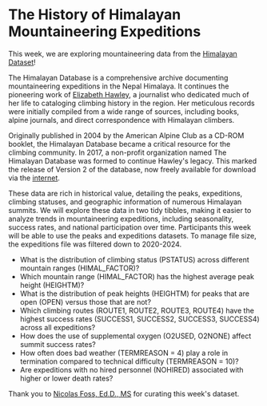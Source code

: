 # The History of Himalayan Mountaineering Expeditions

This week, we are exploring mountaineering data from the [Himalayan Dataset](https://www.himalayandatabase.com/index.html)!

The Himalayan Database is a comprehensive archive documenting mountaineering expeditions in the Nepal Himalaya. It continues the pioneering work of [Elizabeth Hawley](https://www.himalayandatabase.com/history.html), a journalist who dedicated much of her life to cataloging climbing history in the region. Her meticulous records were initially compiled from a wide range of sources, including books, alpine journals, and direct correspondence with Himalayan climbers.

Originally published in 2004 by the American Alpine Club as a CD-ROM booklet, the Himalayan Database became a critical resource for the climbing community. In 2017, a non-profit organization named The Himalayan Database was formed to continue Hawley's legacy. This marked the release of Version 2 of the database, now freely available for download via the [internet](https://www.himalayandatabase.com/downloads.html).

These data are rich in historical value, detailing the peaks, expeditions, climbing statuses, and geographic information of numerous Himalayan summits. We will explore these data in two tidy tibbles, making it easier to analyze trends in mountaineering expeditions, including seasonality, success rates, and national participation over time.  Participants this week will be able to use the peaks and expeditions datasets.  To manage file size, the expeditions file was filtered down to 2020-2024.


* What is the distribution of climbing status (PSTATUS) across different mountain ranges (HIMAL_FACTOR)?
* Which mountain range (HIMAL_FACTOR) has the highest average peak height (HEIGHTM)?
* What is the distribution of peak heights (HEIGHTM) for peaks that are open (OPEN) versus those that are not?
* Which climbing routes (ROUTE1, ROUTE2, ROUTE3, ROUTE4) have the highest success rates (SUCCESS1, SUCCESS2, SUCCESS3, SUCCESS4) across all expeditions?
* How does the use of supplemental oxygen (O2USED, O2NONE) affect summit success rates?
* How often does bad weather (TERMREASON = 4) play a role in termination compared to technical difficulty (TERMREASON = 10)?
* Are expeditions with no hired personnel (NOHIRED) associated with higher or lower death rates?

Thank you to [Nicolas Foss, Ed.D., MS](https://www.linkedin.com/in/nicolas-foss) for curating this week's dataset.
